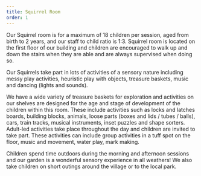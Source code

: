 ```yaml
---
title: Squirrel Room
order: 1
---
```


Our Squirrel room is for a maximum of 18 children per session, aged from birth to 2 years, and our staff to child ratio is 1:3. Squirrel room is located on the first floor of our building and children are encouraged to walk up and down the stairs when they are able and are always supervised when doing so.

Our Squirrels take part in lots of activities of a sensory nature including messy play activities, heuristic play with objects, treasure baskets, music and dancing (lights and sounds).

We have a wide variety of treasure baskets for exploration and activities on our shelves are designed for the age and stage of development of the children within this room. These include activities such as locks and latches boards, building blocks, animals, loose parts (boxes and lids / tubes / balls), cars, train tracks, musical instruments, inset puzzles and shape sorters. 
Adult-led activities take place throughout the day and children are invited to take part. These activities can include group activities in a tuff spot on the floor, music and movement, water play, mark making.

Children spend time outdoors during the morning and afternoon sessions and our garden is a wonderful sensory experience in all weathers! We also take children on short outings around the village or to the local park. 
